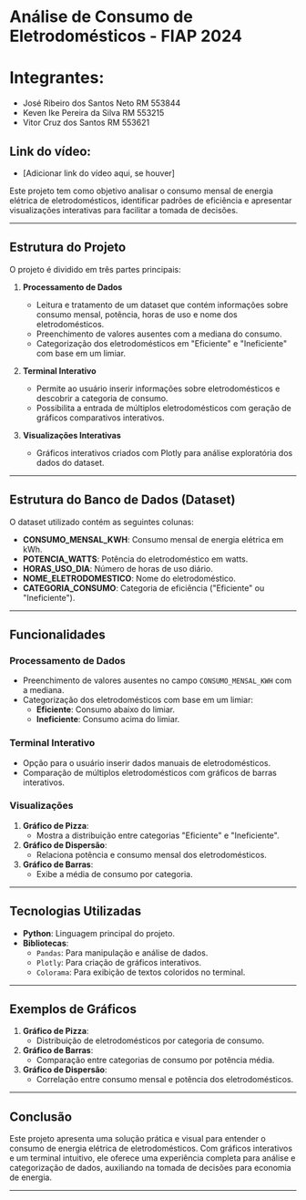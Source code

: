 # Análise de Consumo de Eletrodomésticos - FIAP 2024

# Integrantes:
- José Ribeiro dos Santos Neto RM 553844
- Keven Ike Pereira da Silva RM 553215
- Vitor Cruz dos Santos RM 553621

## Link do vídeo:
- [Adicionar link do vídeo aqui, se houver]

Este projeto tem como objetivo analisar o consumo mensal de energia elétrica de eletrodomésticos, identificar padrões de eficiência e apresentar visualizações interativas para facilitar a tomada de decisões.

---

## Estrutura do Projeto

O projeto é dividido em três partes principais:

1. **Processamento de Dados**
   - Leitura e tratamento de um dataset que contém informações sobre consumo mensal, potência, horas de uso e nome dos eletrodomésticos.
   - Preenchimento de valores ausentes com a mediana do consumo.
   - Categorização dos eletrodomésticos em "Eficiente" e "Ineficiente" com base em um limiar.

2. **Terminal Interativo**
   - Permite ao usuário inserir informações sobre eletrodomésticos e descobrir a categoria de consumo.
   - Possibilita a entrada de múltiplos eletrodomésticos com geração de gráficos comparativos interativos.

3. **Visualizações Interativas**
   - Gráficos interativos criados com Plotly para análise exploratória dos dados do dataset.

---

## Estrutura do Banco de Dados (Dataset)

O dataset utilizado contém as seguintes colunas:

- **CONSUMO_MENSAL_KWH**: Consumo mensal de energia elétrica em kWh.
- **POTENCIA_WATTS**: Potência do eletrodoméstico em watts.
- **HORAS_USO_DIA**: Número de horas de uso diário.
- **NOME_ELETRODOMESTICO**: Nome do eletrodoméstico.
- **CATEGORIA_CONSUMO**: Categoria de eficiência ("Eficiente" ou "Ineficiente").

---

## Funcionalidades

### **Processamento de Dados**
- Preenchimento de valores ausentes no campo `CONSUMO_MENSAL_KWH` com a mediana.
- Categorização dos eletrodomésticos com base em um limiar:
  - **Eficiente**: Consumo abaixo do limiar.
  - **Ineficiente**: Consumo acima do limiar.

### **Terminal Interativo**
- Opção para o usuário inserir dados manuais de eletrodomésticos.
- Comparação de múltiplos eletrodomésticos com gráficos de barras interativos.

### **Visualizações**
1. **Gráfico de Pizza**:
   - Mostra a distribuição entre categorias "Eficiente" e "Ineficiente".
2. **Gráfico de Dispersão**:
   - Relaciona potência e consumo mensal dos eletrodomésticos.
3. **Gráfico de Barras**:
   - Exibe a média de consumo por categoria.

---

## Tecnologias Utilizadas

- **Python**: Linguagem principal do projeto.
- **Bibliotecas**:
  - `Pandas`: Para manipulação e análise de dados.
  - `Plotly`: Para criação de gráficos interativos.
  - `Colorama`: Para exibição de textos coloridos no terminal.

---

## Exemplos de Gráficos

1. **Gráfico de Pizza**:
   - Distribuição de eletrodomésticos por categoria de consumo.
2. **Gráfico de Barras**:
   - Comparação entre categorias de consumo por potência média.
3. **Gráfico de Dispersão**:
   - Correlação entre consumo mensal e potência dos eletrodomésticos.

---

## Conclusão

Este projeto apresenta uma solução prática e visual para entender o consumo de energia elétrica de eletrodomésticos. Com gráficos interativos e um terminal intuitivo, ele oferece uma experiência completa para análise e categorização de dados, auxiliando na tomada de decisões para economia de energia.

---
